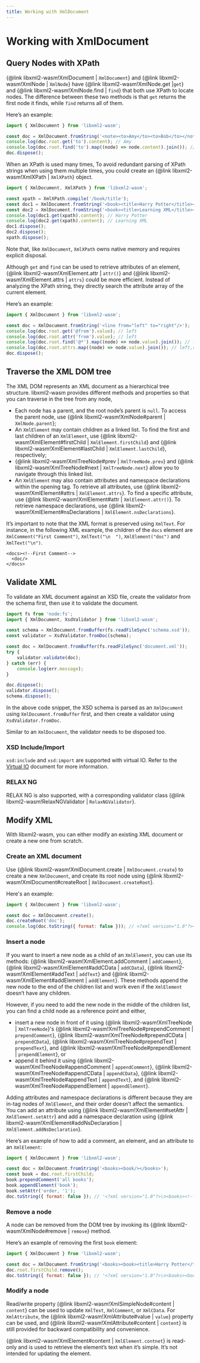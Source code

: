 ```yaml
---
title: Working with XmlDocument
---
```

# Working with XmlDocument

## Query Nodes with XPath

{@link libxml2-wasm!XmlDocument | `XmlDocument`} and {@link libxml2-wasm!XmlNode | `XmlNode`}
have {@link libxml2-wasm!XmlNode.get |`get`} and {@link libxml2-wasm!XmlNode.find | `find`}
that both use XPath to locate nodes.
The difference between these two methods is that `get` returns the first node it finds,
while `find` returns all of them.

Here’s an example:

```js
import { XmlDocument } from 'libxml2-wasm';

const doc = XmlDocument.fromString('<note><to>Amy</to><to>Bob</to></note>');
console.log(doc.root.get('to').content); // Amy
console.log(doc.root.find('to').map((node) => node.content).join()); // Amy,Bob
doc.dispose();
```

When an XPath is used many times,
To avoid redundant parsing of XPath strings when using them multiple times,
you could create an {@link libxml2-wasm!XmlXPath | `XmlXPath`} object.

```js
import { XmlDocument, XmlXPath } from 'libxml2-wasm';

const xpath = XmlXPath.compile('/book/title');
const doc1 = XmlDocument.fromString('<book><title>Harry Potter</title></book>');
const doc2 = XmlDocument.fromString('<book><title>Learning XML</title></book>');
console.log(doc1.get(xpath).content); // Harry Potter
console.log(doc2.get(xpath).content); // Learning XML
doc1.dispose();
doc2.dispose();
xpath.dispose();
```

Note that, like `XmlDocument`, `XmlXPath` owns native memory and requires explicit disposal.

Although `get` and `find` can be used to retrieve attributes of an element,
{@link libxml2-wasm!XmlElement.attr | `attr()`} and {@link libxml2-wasm!XmlElement.attrs | `attrs`} could be more efficient.
Instead of analyzing the XPath string,
they directly search the attribute array of the current element.

Here’s an example:

```js
import { XmlDocument } from 'libxml2-wasm';

const doc = XmlDocument.fromString('<line from="left" to="right"/>');
console.log(doc.root.get('@from').value); // left
console.log(doc.root.attr('from').value); // left
console.log(doc.root.find('@*').map((node) => node.value).join()); // left,right
console.log(doc.root.attrs.map((node) => node.value).join()); // left,right
doc.dispose();
```

## Traverse the XML DOM tree

The XML DOM represents an XML document as a hierarchical tree structure.
libxml2-wasm provides different methods and properties so that you can traverse in the tree from any node,

- Each node has a parent, and the root node’s parent is `null`.
To access the parent node, use {@link libxml2-wasm!XmlNode#parent | `XmlNode.parent`};
- An `XmlElement` may contain children as a linked list.
To find the first and last children of an `XmlElement`,
use {@link libxml2-wasm!XmlElement#firstChild | `XmlElement.firstChild`} and {@link libxml2-wasm!XmlElement#lastChild | `XmlElement.lastChild`},
respectively;
- {@link libxml2-wasm!XmlTreeNode#prev | `XmlTreeNode.prev`} and {@link libxml2-wasm!XmlTreeNode#next | `XmlTreeNode.next`} allow you to navigate through this linked list.
- An `XmlElement` may also contain attributes and namespace declarations within the opening tag.
To retrieve all attributes, use {@link libxml2-wasm!XmlElement#attrs | `XmlElement.attrs`}.
To find a specific attribute, use {@link libxml2-wasm!XmlElement#attr | `XmlElement.attr()`}.
To retrieve namespace declarations, use {@link libxml2-wasm!XmlElement#nsDeclarations | `XmlElement.nsDeclarations`}.

It’s important to note that the XML format is preserved using `XmlText`.
For instance, in the following XML example,
the children of the `docs` element are `XmlComment("First Comment")`, `XmlText("\n  ")`, `XmlElement("doc")` and `XmlText("\n")`.

```
<docs><!--First Comment-->
  <doc/>
</docs>
```

## Validate XML

To validate an XML document against an XSD file, create the validator from the schema first,
then use it to validate the document.

```js
import fs from 'node:fs';
import { XmlDocument, XsdValidator } from 'libxml2-wasm';

const schema = XmlDocument.fromBuffer(fs.readFileSync('schema.xsd'));
const validator = XsdValidator.fromDoc(schema);

const doc = XmlDocument.fromBuffer(fs.readFileSync('document.xml'));
try {
    validator.validate(doc);
} catch (err) {
    console.log(err.message);
}

doc.dispose();
validator.dispose();
schema.dispose();
```

In the above code snippet, the XSD schema is parsed as an `XmlDocument` using `XmlDocument.fromBuffer` first,
and then create a validator using `XsdValidator.fromDoc`.

Similar to an `XmlDocument`, the validator needs to be disposed too.

### XSD Include/Import

`xsd:include` and `xsd:import` are supported with virtual IO.
Refer to the [Virtual IO](io.md#virtualio-and-xinclude-experimental) document for more information.

### RELAX NG

RELAX NG is also supported, with a corresponding validator class {@link libxml2-wasm!RelaxNGValidator | `RelaxNGValidator`}.

## Modify XML

With libxml2-wasm, you can either modify an existing XML document or create a new one from scratch.


### Create an XML document

Use {@link libxml2-wasm!XmlDocument.create | `XmlDocument.create`} to create a new `XmlDocument`,
and create its root node using {@link libxml2-wasm!XmlDocument#createRoot | `XmlDocument.createRoot`}.

Here's an example:

```js
import { XmlDocument } from 'libxml2-wasm';

const doc = XmlDocument.create();
doc.createRoot('doc');
console.log(doc.toString({ format: false })); // <?xml version="1.0"?><doc/>
```

### Insert a node

If you want to insert a new node as a child of an `XmlElement`,
you can use its methods: {@link libxml2-wasm!XmlElement.addComment | `addComment`},
{@link libxml2-wasm!XmlElement#addCData | `addCData`}, {@link libxml2-wasm!XmlElement#addText | `addText`}
and {@link libxml2-wasm!XmlElement#addElement | `addElement`}.
These methods append the new node to the end of the children list and work even if the `XmlElement` doesn’t have any children.

However, if you need to add the new node in the middle of the children list,
you can find a child node as a reference point and either,
- insert a new node in front of it using {@link libxml2-wasm!XmlTreeNode | `XmlTreeNode`}'s
{@link libxml2-wasm!XmlTreeNode#prependComment | `prependComment`},
{@link libxml2-wasm!XmlTreeNode#prependCData | `prependCData`},
{@link libxml2-wasm!XmlTreeNode#prependText | `prependText`},
and {@link libxml2-wasm!XmlTreeNode#prependElement | `prependElement`}, or
- append it behind it using
{@link libxml2-wasm!XmlTreeNode#appendComment | `appendComment`},
{@link libxml2-wasm!XmlTreeNode#appendCData | `appendCData`},
{@link libxml2-wasm!XmlTreeNode#appendText | `appendText`},
and {@link libxml2-wasm!XmlTreeNode#appendElement | `appendElement`}.

Adding attributes and namespace declarations is different because they are in-tag nodes of `XmlElement`,
and their order doesn’t affect the semantics.
You can add an attribute using {@link libxml2-wasm!XmlElement#setAttr | `XmlElement.setAttr`}
and add a namespace declaration using {@link libxml2-wasm!XmlElement#addNsDeclaration | `XmlElement.addNsDeclaration`}.

Here’s an example of how to add a comment, an element, and an attribute to an `XmlElement`:

```js
import { XmlDocument } from 'libxml2-wasm';

const doc = XmlDocument.fromString('<books><book/></books>');
const book = doc.root.firstChild;
book.prependComment('all books');
book.appendElement('book');
book.setAttr('order, '1');
doc.toString({ format: false }); // '<?xml version="1.0"?>\n<books><!--all books--><book order="1"/><book/></books>\n'
```

### Remove a node

A node can be removed from the DOM tree by invoking its {@link libxml2-wasm!XmlNode#remove | `remove`} method.

Here’s an example of removing the first `book` element:

```js
import { XmlDocument } from 'libxml2-wasm';

const doc = XmlDocument.fromString('<books><book><title>Harry Potter</title></book><book/></books>');
doc.root.firstChild.remove();
doc.toString({ format: false }); // '<?xml version="1.0"?>\n<books><book/></books>'
```

### Modify a node

Read/write property {@link libxml2-wasm!XmlSimpleNode#content | `content`}
can be used to update `XmlText`, `XmlComment`, or `XmlCData`.
For `XmlAttribute`, the {@link libxml2-wasm!XmlAttribute#value | `value`} property can be used,
and {@link libxml2-wasm!XmlAttribute#content | `content`} is still provided for backward compatibility and convenience.

{@link libxml2-wasm!XmlElement#content | `XmlElement.contnet`} is read-only
and is used to retrieve the element’s text when it’s simple.
It’s not intended for updating the element.
